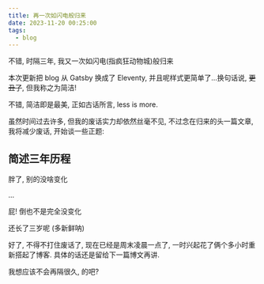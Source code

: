 ```yaml
---
title: 再一次如闪电般归来
date: 2023-11-20 00:25:00
tags:
  - blog
---
```


不错, 时隔三年, 我又一次如闪电(指疯狂动物城)般归来

本次更新把 blog 从 Gatsby 换成了 Eleventy, 并且呢样式更简单了...换句话说, ~~更丑了~~, 但我称之为简洁!

不错, 简洁即是最美, 正如古话所言, less is more.

虽然时间过去许多, 但我的废话实力却依然丝毫不见, 不过念在归来的头一篇文章, 我将减少废话, 开始谈一些正题:

## 简述三年历程

胖了, 别的没啥变化

...

屁! 倒也不是完全没变化

还长了三岁呢 (多新鲜呐)

好了, 不得不打住废话了, 现在已经是周末凌晨一点了, 一时兴起花了俩个多小时重新搭起了博客. 具体的话还是留给下一篇博文再讲.

我想应该不会再隔很久, 的吧?
